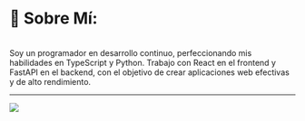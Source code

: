 # 💫 Sobre Mí:
<br>Soy un programador en desarrollo continuo, perfeccionando mis habilidades en TypeScript y Python. Trabajo con React en el frontend y FastAPI en el backend, con el objetivo de crear aplicaciones web efectivas y de alto rendimiento.<br>

---
[![](https://visitcount.itsvg.in/api?id=cristoge&icon=7&color=0)](https://visitcount.itsvg.in)

<!-- Proudly created with GPRM ( https://gprm.itsvg.in ) -->

